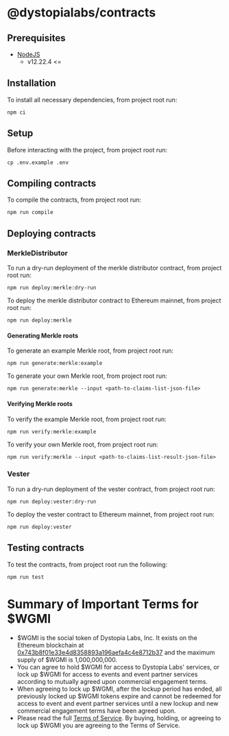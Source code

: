 # @dystopialabs/contracts

## Prerequisites

- [NodeJS](https://nodejs.org/en/)
  - v12.22.4 <=

## Installation

To install all necessary dependencies, from project root run:

```shell
npm ci
```

## Setup

Before interacting with the project, from project root run:

```shell
cp .env.example .env
```

## Compiling contracts

To compile the contracts, from project root run:

```shell
npm run compile
```

## Deploying contracts

### MerkleDistributor

To run a dry-run deployment of the merkle distributor contract, from project root run:

```shell
npm run deploy:merkle:dry-run
```

To deploy the merkle distributor contract to Ethereum mainnet, from project root run:

```shell
npm run deploy:merkle
```

#### Generating Merkle roots

To generate an example Merkle root, from project root run:

```shell
npm run generate:merkle:example
```

To generate your own Merkle root, from project root run:

```shell
npm run generate:merkle --input <path-to-claims-list-json-file>
```

#### Verifying Merkle roots

To verify the example Merkle root, from project root run:

```shell
npm run verify:merkle:example
```

To verify your own Merkle root, from project root run:

```shell
npm run verify:merkle --input <path-to-claims-list-result-json-file>
```

### Vester

To run a dry-run deployment of the vester contract, from project root run:

```shell
npm run deploy:vester:dry-run
```

To deploy the vester contract to Ethereum mainnet, from project root run:

```shell
npm run deploy:vester
```

## Testing contracts

To test the contracts, from project root run the following:

```shell
npm run test
```

# Summary of Important Terms for $WGMI

- $WGMI is the social token of Dystopia Labs, Inc. It exists on the Ethereum blockchain at [0x743b8f01e33e4d8358893a196aefa4c4e8712b37](https://etherscan.io/address/0x743b8f01e33e4d8358893a196aefa4c4e8712b37) and the maximum supply of $WGMI is 1,000,000,000.
- You can agree to hold $WGMI for access to Dystopia Labs' services, or lock up $WGMI for access to events and event partner services according to mutually agreed upon commercial engagement terms.
- When agreeing to lock up $WGMI, after the lockup period has ended, all previously locked up $WGMI tokens expire and cannot be redeemed for access to event and event partner services until a new lockup and new commercial engagement terms have been agreed upon.
- Please read the full [Terms of Service](/TERMS_OF_SERVICE.md#terms-of-service-for-wgmi). By buying, holding, or agreeing to lock up $WGMI you are agreeing to the Terms of Service.

